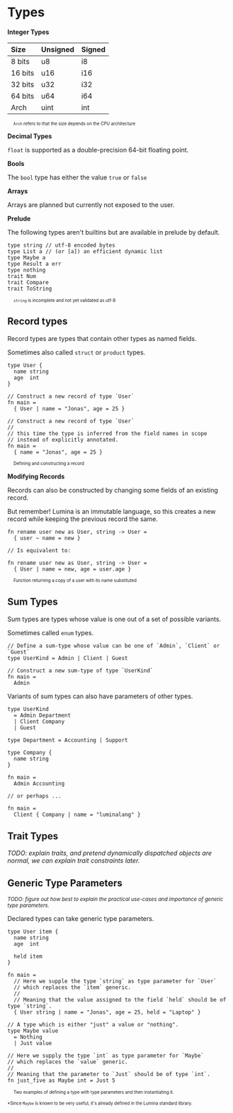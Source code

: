 # Types


**Integer Types**

| Size    | Unsigned | Signed |
|:--------|:---------|:-------|
| 8 bits  | u8       | i8     |
| 16 bits | u16      | i16    |
| 32 bits | u32      | i32    |
| 64 bits | u64      | i64    |
| Arch    | uint     | int    |

<sup><sub>&nbsp;&nbsp;&nbsp;&nbsp; `Arch` refers to that the size depends on the CPU architecture</sub></sup>

**Decimal Types**

`float` is supported as a double-precision 64-bit floating point. 

**Bools**

The `bool` type has either the value `true` or `false`

**Arrays**

Arrays are planned but currently not exposed to the user. 

**Prelude**

The following types aren't builtins but are available in prelude by default. 

```lm
type string // utf-8 encoded bytes
type List a // (or [a]) an efficient dynamic list
type Maybe a
type Result a err
type nothing
trait Num
trait Compare
trait ToString
```
<sup><sub>&nbsp;&nbsp;&nbsp;&nbsp; `string` is incomplete and not yet validated as utf-8</sub></sup>

## Record types

Record types are types that contain other types as named fields. 

Sometimes also called `struct` or `product` types. 

```lm
type User {
  name string
  age  int
}

// Construct a new record of type `User`
fn main =
  { User | name = "Jonas", age = 25 }

// Construct a new record of type `User`
// 
// this time the type is inferred from the field names in scope
// instead of explicitly annotated. 
fn main =
  { name = "Jonas", age = 25 }
```
<sup><sub>&nbsp;&nbsp;&nbsp;&nbsp; Defining and constructing a record</sub></sup>

**Modifying Records**

Records can also be constructed by changing some fields of an existing record. 

But remember! Lumina is an immutable language, so this creates a new record while keeping the previous record the same. 

```lm
fn rename user new as User, string -> User =
  { user ~ name = new }

// Is equivalent to: 

fn rename user new as User, string -> User =
  { User | name = new, age = user.age }
```
<sup><sub>&nbsp;&nbsp;&nbsp;&nbsp; Function returning a copy of a user with its name substituted</sub></sup>

## Sum Types

Sum types are types whose value is one out of a set of possible variants. 

Sometimes called `enum` types. 

```lm
// Define a sum-type whose value can be one of `Admin`, `Client` or `Guest`
type UserKind = Admin | Client | Guest

// Construct a new sum-type of type `UserKind`
fn main = 
  Admin
```

Variants of sum types can also have parameters of other types.

```lm
type UserKind
  = Admin Department
  | Client Company
  | Guest

type Department = Accounting | Support

type Company {
  name string
}

fn main = 
  Admin Accounting

// or perhaps ...

fn main = 
  Client { Company | name = "luminalang" }
```

## Trait Types

*TODO: explain traits, and pretend dynamically dispatched objects are normal, we can explain trait constraints later.*

## Generic Type Parameters

<sup>*TODO: figure out how best to explain the practical use-cases and importance of generic type parameters.*</sup>

Declared types can take generic type parameters. 

```lm
type User item {
  name string
  age  int

  held item
}

fn main =
  // Here we supple the type `string` as type parameter for `User`
  // which replaces the `item` generic. 
  //
  // Meaning that the value assigned to the field `held` should be of type `string`.
  { User string | name = "Jonas", age = 25, held = "Laptop" }
```

```lm
// A type which is either "just" a value or "nothing". 
type Maybe value
  = Nothing
  | Just value

// Here we supply the type `int` as type parameter for `Maybe`
// which replaces the `value` generic.
//
// Meaning that the parameter to `Just` should be of type `int`. 
fn just_five as Maybe int = Just 5
```
<sup><sub>&nbsp;&nbsp;&nbsp;&nbsp; Two examples of defining a type with type parameters and then instantiating it. </sub></sup>

<sup><sub>*Since `Maybe` is known to be very useful, it's already defined in the Lumina standard library. </sub></sup>

